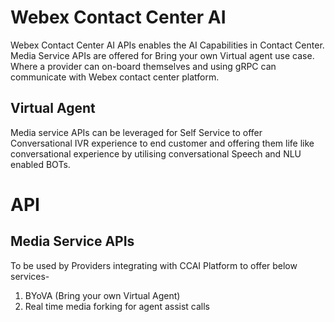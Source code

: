 # Webex Contact Center AI
Webex Contact Center AI APIs enables the AI Capabilities in Contact Center. Media Service APIs are offered for Bring your own Virtual agent use case. Where a provider can on-board themselves and using gRPC can communicate with Webex contact center platform.
## Virtual Agent
Media service APIs can be leveraged for Self Service to offer Conversational IVR experience to end customer and offering them life like conversational experience by utilising conversational Speech and NLU enabled BOTs. 

# API
## Media Service APIs
To be used by Providers integrating with CCAI Platform to offer below services-
1. BYoVA (Bring your own Virtual Agent)
2. Real time media forking for agent assist calls
